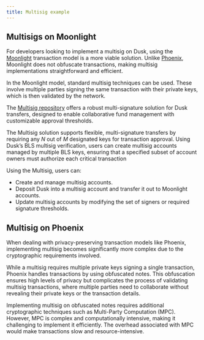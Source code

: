 ```yaml
---
title: Multisig example
---
```


## Multisigs on Moonlight

For developers looking to implement a multisig on Dusk, using the [Moonlight](/learn/deep-dive/transaction_models/moonlight) transaction model is a more viable solution. Unlike [Phoenix](/learn/deep-dive/transaction_models/phoenix), Moonlight does not obfuscate transactions, making multisig implementations straightforward and efficient.

In the Moonlight model, standard multisig techniques can be used. These involve multiple parties signing the same transaction with their private keys, which is then validated by the network.


The <a href="https://github.com/dusk-network/multisig-contract" target="_blank">Multisig repository</a> offers a robust multi-signature solution for Dusk transfers, designed to enable collaborative fund management with customizable approval thresholds.

The Multisig solution supports flexible, multi-signature transfers by requiring any *N* out of *M* designated keys for transaction approval. Using Dusk’s BLS multisig verification, users can create multisig accounts managed by multiple BLS keys, ensuring that a specified subset of account owners must authorize each critical transaction

Using the Multisig, users can:
- Create and manage multisig accounts.
- Deposit Dusk into a multisig account and transfer it out to Moonlight accounts.
- Update multisig accounts by modifying the set of signers or required signature thresholds.

## Multisig on Phoenix

When dealing with privacy-preserving transaction models like Phoenix, implementing multisig becomes significantly more complex due to the cryptographic requirements involved.

While a multisig requires multiple private keys signing a single transaction, Phoenix handles transactions by using obfuscated notes. This obfuscation ensures high levels of privacy but complicates the process of validating multisig transactions, where multiple parties need to collaborate without revealing their private keys or the transaction details.

Implementing multisig on obfuscated notes requires additional cryptographic techniques such as Multi-Party Computation (MPC). However, MPC is complex and computationally intensive, making it challenging to implement it efficiently. The overhead associated with MPC would make transactions slow and resource-intensive.